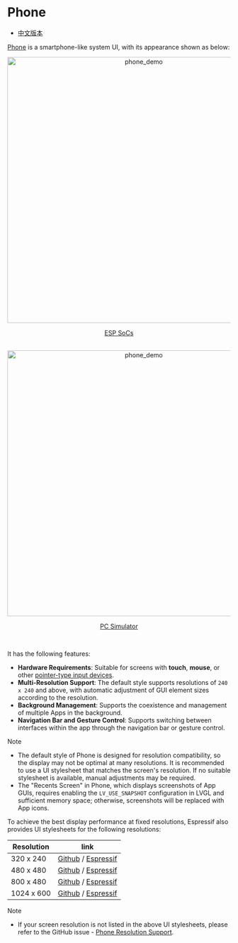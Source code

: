 # Phone

* [中文版本](./system_ui_phone_CN.md)

[Phone](../src/systems/phone/) is a smartphone-like system UI, with its appearance shown as below:

<div align="center"><img src="https://dl.espressif.com/AE/esp-dev-kits/esp_ui_phone_demo_esp.jpg" alt ="phone_demo" width="600"></div>

<p align="middle">
<a href="./docs/system_ui_phone_CN.md"> ESP SoCs </a>
</p>
<br>

<div align="center"><img src="https://dl.espressif.com/AE/esp-dev-kits/esp_ui_phone_demo_2.gif" alt ="phone_demo" width="600"></div>

<p align="middle">
<a href="./docs/system_ui_phone_CN.md"> PC Simulator </a>
</p>
<br>

It has the following features:

- **Hardware Requirements**: Suitable for screens with **touch**, **mouse**, or other [pointer-type input devices](https://docs.lvgl.io/master/porting/indev.html#touchpad-mouse-or-any-pointer).
- **Multi-Resolution Support**: The default style supports resolutions of `240 x 240` and above, with automatic adjustment of GUI element sizes according to the resolution.
- **Background Management**: Supports the coexistence and management of multiple Apps in the background.
- **Navigation Bar and Gesture Control**: Supports switching between interfaces within the app through the navigation bar or gesture control.

> [!NOTE]
> * The default style of Phone is designed for resolution compatibility, so the display may not be optimal at many resolutions. It is recommended to use a UI stylesheet that matches the screen's resolution. If no suitable stylesheet is available, manual adjustments may be required.
> * The "Recents Screen" in Phone, which displays screenshots of App GUIs, requires enabling the `LV_USE_SNAPSHOT` configuration in LVGL and sufficient memory space; otherwise, screenshots will be replaced with App icons.

To achieve the best display performance at fixed resolutions, Espressif also provides UI stylesheets for the following resolutions:

|  Resolution  | link |
| ------------ | ---- |
|  320 x 240   |  [Github](https://github.com/esp-arduino-libs/esp-ui-phone_320_240_stylesheet) / [Espressif](https://components.espressif.com/components/espressif/esp-ui-phone_320_240_stylesheet)  |
|  480 x 480   |  [Github](https://github.com/esp-arduino-libs/esp-ui-phone_480_480_stylesheet) / [Espressif](https://components.espressif.com/components/espressif/esp-ui-phone_480_480_stylesheet) |
|  800 x 480   |  [Github](https://github.com/esp-arduino-libs/esp-ui-phone_800_480_stylesheet) / [Espressif](https://components.espressif.com/components/espressif/esp-ui-phone_800_480_stylesheet) |
| 1024 x 600   |  [Github](https://github.com/esp-arduino-libs/esp-ui-phone_1024_600_stylesheet) / [Espressif](https://components.espressif.com/components/espressif/esp-ui-phone_1024_600_stylesheet) |

> [!NOTE]
> * If your screen resolution is not listed in the above UI stylesheets, please refer to the GitHub issue - [Phone Resolution Support](https://github.com/espressif/esp-ui/issues/5).
